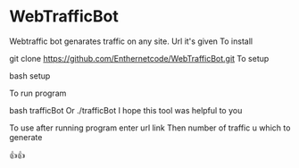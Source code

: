 # WebTrafficBot

Webtraffic bot genarates traffic on any site. Url it's given
To install
 
 git clone https://github.com/Enthernetcode/WebTrafficBot.git
To setup

 bash setup

To run program

  bash trafficBot
Or
 ./trafficBot
I hope this tool was helpful to you

To use after running program enter url link
Then number of traffic u which to generate

👍👍
